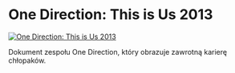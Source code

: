 One Direction: This is Us 2013 
=============
[![One Direction: This is Us 2013 ](http://vidos.pl/images/player.gif)](http://vidos.pl/one-direction-this-is-us-2013)

 Dokument zespołu One Direction, który obrazuje zawrotną karierę chłopaków.
